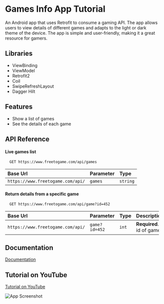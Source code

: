 # Games Info App Tutorial

An Android app that uses Retrofit to consume a gaming API. The app allows users to view details of different games and adapts to the light or dark theme of the device. The app is simple and user-friendly, making it a great resource for gamers.

## Libraries

- ViewBinding
- ViewModel
- Retrofit2
- Coil
- SwipeRefreshLayout
- Dagger Hilt

## Features

- Show a list of games
- See the details of each game


## API Reference

#### Live games list

```http
  GET https://www.freetogame.com/api/games
```

| Base Url                          | Parameter     | Type                       |
| :-------------------------------- | :------------ | :------------------------- |
| `https://www.freetogame.com/api/` | `games`       | `string`                   |

#### Return details from a specific game

```http
  GET https://www.freetogame.com/api/game?id=452
```

| Base Url                               | Parameter     | Type                              | Description                       |
| :------------------------------------- | :------------ | :-------------------------------- | :-------------------------------- |
| `https://www.freetogame.com/api/`      | `game?id=452` | `int`                             | **Required**. id of game          |

## Documentation

[Documentation](https://www.freetogame.com/api-doc)

## Tutorial on YouTube

[Tutorial on YouTube](https://youtu.be/D7lUPlUwS24)

![App Screenshot](https://pbs.twimg.com/media/FkN2eyTXoAA7NkC?format=jpg&name=large)
